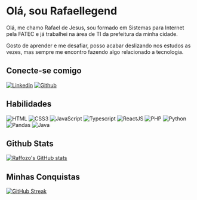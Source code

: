 # Olá, sou Rafaellegend
Olá, me chamo Rafael de Jesus, sou formado em Sistemas para Internet pela FATEC e já trabalhei na área de TI da prefeitura da minha cidade.

Gosto de aprender e me desafiar, posso acabar deslizando nos estudos as vezes, mas sempre me encontro fazendo algo relacionado a tecnologia.


## Conecte-se comigo

[![Linkedin](https://img.shields.io/badge/Linkedin-000?style=for-the-badge&logo=linkedin)](https://www.linkedin.com/in/rafaeldejesus-dev/)
[![Github](https://img.shields.io/badge/Github-000?style=for-the-badge&logo=github)](https://github.com/Rafaellegend)

## Habilidades
![HTML](https://img.shields.io/badge/HTML5-000?style=for-the-badge&logo=html5)
![CSS3](https://img.shields.io/badge/CSS3-000?style=for-the-badge&logo=css3)
![JavaScript](https://img.shields.io/badge/JavaScript-000?style=for-the-badge&logo=javascript)
![Typescript](https://img.shields.io/badge/TypeScript-000?style=for-the-badge&logo=typescript)
![ReactJS](https://img.shields.io/badge/ReactJS-000?style=for-the-badge&logo=react)
![PHP](https://img.shields.io/badge/PHP-000?style=for-the-badge&logo=php)
![Python](https://img.shields.io/badge/Python-000?style=for-the-badge&logo=python)
![Pandas](https://img.shields.io/badge/Pandas-000?style=for-the-badge&logo=pandas)
![Java](https://img.shields.io/badge/Java-000?style=for-the-badge&logo=oracle)

## Github Stats
[![Raffozo's GitHub stats](https://github-readme-stats.vercel.app/api?username=rafaellegend&theme=transparent&bg_color=000&border_color=3ddc84&show_icons=true&icon_color=3ddc84&title_color=3ddc84&text_color=FFF)](https://github.com/rafaellegend/github-readme-stats)

## Minhas Conquistas
[![GitHub Streak](https://streak-stats.demolab.com?user=Rafaellegend&theme=android-dark&locale=pt_BR&date_format=j%20M%5B%20Y%5D&mode=weekly)](https://git.io/streak-stats)
